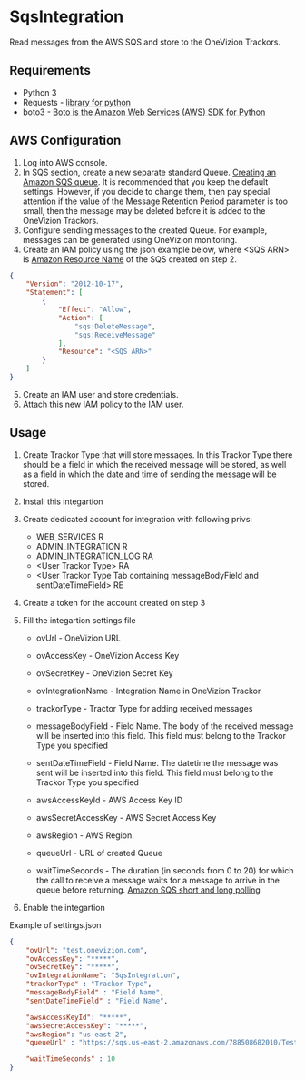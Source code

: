 # SqsIntegration

Read messages from the AWS SQS and store to the OneVizion Trackors.

## Requirements
- Python 3
- Requests - [library for python](https://requests.readthedocs.io/en/master/)
- boto3 - [Boto is the Amazon Web Services (AWS) SDK for Python](https://boto3.amazonaws.com/v1/documentation/api/latest/index.html)

## AWS Configuration
1. Log into AWS console.
2. In SQS section, create a new separate standard Queue. [Creating an Amazon SQS queue](https://docs.aws.amazon.com/AWSSimpleQueueService/latest/SQSDeveloperGuide/sqs-create-queue.html). It is recommended that you keep the default settings.
However, if you decide to change them, then pay special attention if the value of the Message Retention Period parameter is too small, then the message may be deleted before it is added to the OneVizion Trackors.
3. Configure sending messages to the created Queue. For example, messages can be generated using OneVizion monitoring.
4. Create an IAM policy using the json example below, where \<SQS ARN\> is [Amazon Resource Name](https://docs.aws.amazon.com/general/latest/gr/aws-arns-and-namespaces.html) of the SQS created on step 2.

```json
{
    "Version": "2012-10-17",
    "Statement": [
        {
            "Effect": "Allow",
            "Action": [
                "sqs:DeleteMessage",
                "sqs:ReceiveMessage"
            ],
            "Resource": "<SQS ARN>"
        }
    ]
}
```

5. Create an IAM user and store credentials.
6. Attach this new IAM policy to the IAM user.


## Usage
1. Create Trackor Type that will store messages. In this Trackor Type there should be a field in which the received message will be stored, as well as a field in which the date and time of sending the message will be stored.
2. Install this integartion
3. Create dedicated account for integration with following privs:
   * WEB_SERVICES R
   * ADMIN_INTEGRATION R
   * ADMIN_INTEGRATION_LOG RA
   * \<User Trackor Type\> RA
   * \<User Trackor Type Tab containing messageBodyField and sentDateTimeField\> RE
4. Create a token for the account created on step 3
5. Fill the integartion settings file
   - ovUrl - OneVizion URL
   - ovAccessKey - OneVizion Access Key
   - ovSecretKey - OneVizion Secret Key
   - ovIntegrationName - Integration Name in OneVizion Trackor
   - trackorType - Tractor Type for adding received messages
   - messageBodyField - Field Name. The body of the received message will be inserted into this field. This field must belong to the Trackor Type you specified
   - sentDateTimeField - Field Name. The datetime the message was sent will be inserted into this field. This field must belong to the Trackor Type you specified 

   - awsAccessKeyId - AWS Access Key ID
   - awsSecretAccessKey - AWS Secret Access Key
   - awsRegion - AWS Region.
   - queueUrl - URL of created Queue
   
   - waitTimeSeconds - The duration (in seconds from 0 to 20) for which the call to receive a message waits for a message to arrive in the queue before returning. [Amazon SQS short and long polling](https://docs.aws.amazon.com/AWSSimpleQueueService/latest/SQSDeveloperGuide/sqs-short-and-long-polling.html)
   
6. Enable the integartion

Example of settings.json

```json
{
    "ovUrl": "test.onevizion.com",
    "ovAccessKey": "*****",
    "ovSecretKey": "*****",
    "ovIntegrationName": "SqsIntegration",
    "trackorType" : "Trackor Type",
    "messageBodyField" : "Field Name",
    "sentDateTimeField" : "Field Name",

    "awsAccessKeyId": "*****",
    "awsSecretAccessKey": "*****",
    "awsRegion": "us-east-2",
    "queueUrl" : "https://sqs.us-east-2.amazonaws.com/788508682010/Test",

    "waitTimeSeconds" : 10
}
```